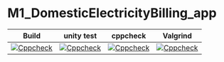 # M1_DomesticElectricityBilling_app


   
|Build|unity test| cppcheck| Valgrind|
--| --| --|--|
|[![Cppcheck](https://github.com/Nagendramalakalapalli/M1_ElectricityBilling_app/actions/workflows/cppcheck.yml/badge.svg)](https://github.com/Nagendramalakalapalli/M1_ElectricityBilling_app/actions/workflows/cppcheck.yml)|[![Cppcheck](https://github.com/Nagendramalakalapalli/M1_ElectricityBilling_app/actions/workflows/cppcheck.yml/badge.svg)](https://github.com/Nagendramalakalapalli/M1_ElectricityBilling_app/actions/workflows/cppcheck.yml)|[![Cppcheck](https://github.com/Nagendramalakalapalli/M1_ElectricityBilling_app/actions/workflows/cppcheck.yml/badge.svg)](https://github.com/Nagendramalakalapalli/M1_ElectricityBilling_app/actions/workflows/cppcheck.yml)| [![Cppcheck](https://github.com/Nagendramalakalapalli/M1_ElectricityBilling_app/actions/workflows/cppcheck.yml/badge.svg)](https://github.com/Nagendramalakalapalli/M1_ElectricityBilling_app/actions/workflows/cppcheck.yml)|
